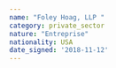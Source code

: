 ```yaml
---
name: "Foley Hoag, LLP "
category: private_sector
nature: "Entreprise"
nationality: USA
date_signed: '2018-11-12'
---
```

    
